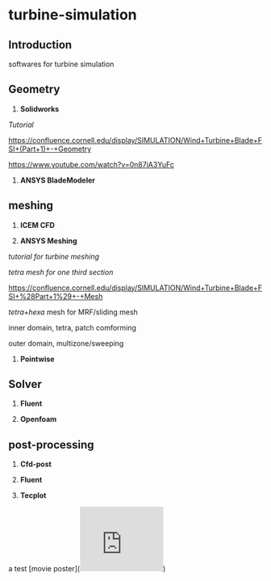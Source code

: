 # turbine-simulation
## Introduction

softwares for turbine simulation
## Geometry
1. **Solidworks**

*Tutorial*

https://confluence.cornell.edu/display/SIMULATION/Wind+Turbine+Blade+FSI+(Part+1)+-+Geometry

https://www.youtube.com/watch?v=0n87iA3YuFc

1. **ANSYS BladeModeler**

## meshing 
1. **ICEM CFD**

1. **ANSYS Meshing**

*tutorial for turbine meshing*

*tetra mesh for one third section*

https://confluence.cornell.edu/display/SIMULATION/Wind+Turbine+Blade+FSI+%28Part+1%29+-+Mesh

*tetra+hexa*
mesh for MRF/sliding mesh

inner domain, tetra, patch comforming

outer domain, multizone/sweeping

1. **Pointwise**

## Solver
1. **Fluent**

1. **Openfoam**

## post-processing
1. **Cfd-post**

1. **Fluent**

1. **Tecplot**

a test
[movie poster](<iframe src="https://onedrive.live.com/embed?cid=81831453E72E773B&resid=81831453E72E773B%2172423&authkey=AD5U4unL-JynpRs" width="165" height="128" frameborder="0" scrolling="no"></iframe>)
